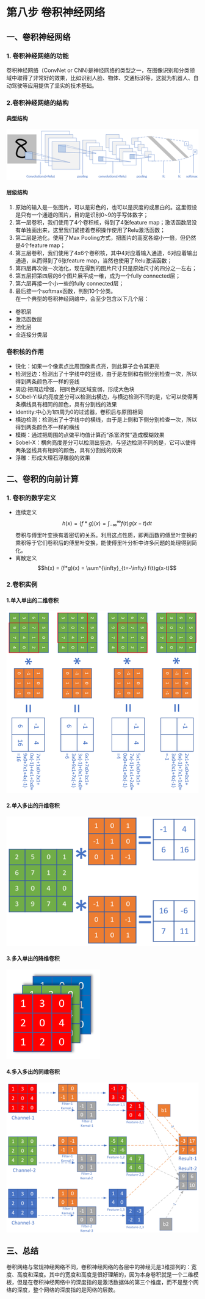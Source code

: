 # 第八步 卷积神经网络
## 一、卷积神经网络
### 1. 卷积神经网络的功能
卷积神经网络（ConvNet or CNN)是神经网络的类型之一，在图像识别和分类领域中取得了非常好的效果，比如识别人脸、物体、交通标识等，这就为机器人、自动驾驶等应用提供了坚实的技术基础。
### 2.卷积神经网络的结构
#### 典型结构
  ![](1.png)
#### 层级结构
 1. 原始的输入是一张图片，可以是彩色的，也可以是灰度的或黑白的。这里假设是只有一个通道的图片，目的是识别0~9的手写体数字；
2. 第一层卷积，我们使用了4个卷积核，得到了4张feature map；激活函数层没有单独画出来，这里我们紧接着卷积操作使用了Relu激活函数；
3. 第二层是池化，使用了Max Pooling方式，把图片的高宽各缩小一倍，但仍然是4个feature map；
4. 第三层卷积，我们使用了4x6个卷积核，其中4对应着输入通道，6对应着输出通道，从而得到了6张feature map，当然也使用了Relu激活函数；
5. 第四层再次做一次池化，现在得到的图片尺寸只是原始尺寸的四分之一左右；
6. 第五层把第四层的6个图片展平成一维，成为一个fully connected层；
7. 第六层再接一个小一些的fully connected层；
8. 最后接一个softmax函数，判别10个分类。\
在一个典型的卷积神经网络中，会至少包含以下几个层：
- 卷积层
- 激活函数层
- 池化层
- 全连接分类层
### 卷积核的作用
+ 锐化：如果一个像素点比周围像素点亮，则此算子会令其更亮
+ 检测竖边：检测出了十字线中的竖线，由于是左侧和右侧分别检查一次，所以得到两条颜色不一样的竖线
+ 周边:把周边增强，把同色的区域变弱，形成大色块
+ SObel-Y:纵向亮度差分可以检测出横边，与横边检测不同的是，它可以使得两条横线具有相同的颜色，具有分割线的效果
+ Identity:中心为1四周为0的过滤器，卷积后与原图相同
+ 横边检测：检测出了十字线中的横线，由于是上侧和下侧分别检查一次，所以得到两条颜色不一样的横线
+ 模糊：通过把周围的点做平均值计算而“杀富济贫”造成模糊效果
+ Sobel-X：横向亮度差分可以检测出竖边，与竖边检测不同的是，它可以使得两条竖线具有相同的颜色，具有分割线的效果
+ 浮雕：形成大理石浮雕般的效果
## 二、卷积的向前计算
### 1. 卷积的数学定义
* 连续定义
  $$h(x)=(f*g)(x) = \int_{-\infty}^{\infty} f(t)g(x-t)dt $$
卷积与傅里叶变换有着密切的关系。利用这点性质，即两函数的傅里叶变换的乘积等于它们卷积后的傅里叶变换，能使傅里叶分析中许多问题的处理得到简化。
* 离散定义
$$h(x) = (f*g)(x) = \sum^{\infty}_{t=-\infty} f(t)g(x-t)$$ 
### 2.卷积实例
#### 1.单入单出的二维卷积
![](2.png)
#### 2.单入多出的升维卷积
![](3.png)
#### 3.多入单出的降维卷积
![](4.png)
#### 4.多入多出的同维卷积
![](5.png)
## 三、总结
卷积网络与常规神经网络不同，卷积神经网络的各层中的神经元是3维排列的：宽度、高度和深度。其中的宽度和高度是很好理解的，因为本身卷积就是一个二维模板，但是在卷积神经网络中的深度指的是激活数据体的第三个维度，而不是整个网络的深度，整个网络的深度指的是网络的层数。